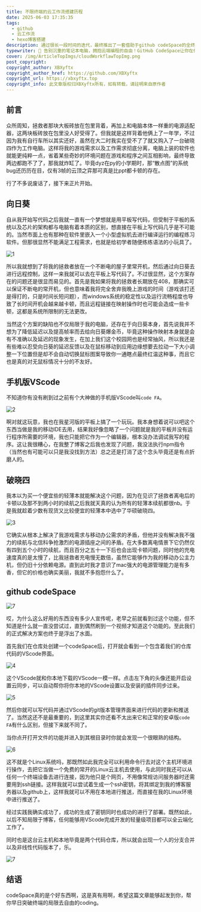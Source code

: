 ```yaml
---
title: 不限终端的云工作流搭建历程
date: 2025-06-03 17:35:35
tags:
  - github
  - 云工作流
  - hexo博客搭建
description: 通过很长一段时间的迭代，最终推出了一套借助于github codeSpace的全终端云工作流。
typewriter: 🚀 告别沉重的笔记本电脑，拥抱云端编程的自由！GitHub CodeSpace让你在任何设备上都能享受完整的开发体验。
cover: /img/ArticleTopImgs/cloudWorkflawTopImg.png
post_copyright:
copyright_author: XBXyftx
copyright_author_href: https://github.com/XBXyftx
copyright_url: https://xbxyftx.top
copyright_info: 此文章版权归XBXyftx所有，如有转载，请註明来自原作者
---
```


## 前言

众所周知，拯救者那块大板砖放在包里背着，再加上和电脑本体一样重的电源适配器，这两块板砖放在包里没人好受得了。但我就是这样背着他俩上了一年学，不过因为我有自行车所以其实还好，虽然在大二时我实在受不了了就又购入了一台破晓四作为工作电脑。这样将我的游戏需求以及工作需求彻底分离，电脑上装的软件也就能更纯粹一点，省着某些奇妙的环境问题在游戏和程序之间互相影响，最终导致两边都跑不了了，那我就炸缸了。毕竟dyz在py的小学期时，那“散点图”的系统bug还历历在目，仅有3帧的云顶之弈那可真是比ppt都卡顿的存在。

行了不多说废话了，接下来正片开始。

## 向日葵

自从我开始写代码之后我就一直有一个梦想就是用平板写代码，但受制于平板的系统以及芯片的架构都与电脑有着本质的区别，想直接在平板上写代码几乎是不可能的。当然市面上也有那种在软件里嵌入一个小型虚拟机去进行编译运行的编程练习软件。但那很显然不能满足工程需求，也就是给初学者随便练练语法的小玩具了。

![1](CloudWorkflow/1.jpg)

所以我就想到了将我的拯救者放在一个不断电的屋子里常开机，然后通过向日葵去进行远程控制，这样一来我就可以去在平板上写代码了。不过很显然，这个方案存在的问题还是很显而易见的。首先是我如果将我的拯救者长期放在408，那确实可以保证不断电的常开机，但也意味着我将完全舍弃我晚上游戏的时间（游戏该打还是得打的，只是时间长短问题），而windows系统的稳定性以及运行流畅程度也导致了长时间开机会越来越卡顿，而且远程链接在映射操作时也可能会造成一些卡顿，这都是系统所限制的无法更改。

当然这个方案的缺陷也不仅局限于我的电脑，还存在于向日葵本身，首先说我并不想为了降低延迟以及提高帧率而去给向日葵爆金币，毕竟这种操作映射本身就是会有不准确以及延迟的现象发生，在加上我们这个校园网也是经常抽风，所以我还是有些难以忍受向日葵的延迟反馈以及在鼠标移动到应用边缘想要去拉动一下大小调整一下位置但是却不会自动切换鼠标图案导致你一通瞎点最终红温这种事，而且它也是真的对无鼠标情况十分的不友好。

## 手机版VScode

不知道你有没有刷到过之前有个大神做的手机版VScode叫`code FA`。

![2](CloudWorkflow/3.png)

啊对就这玩意，我也在我星河版的平板上搞了一个玩玩。我本身想着说可以吧这个东西当做是我的移动IDE去用，结果我好像忽略了一个问题就是我的平板并没有运行程序所需要的环境，我也只能把它作为一个编辑器，根本没办法调试我写的程序。这让我很糟心，在我整了博客之后我也发现了问题，我没法执行npm指令（当然也有可能可以只是我没找到方法）总之还是打消了这个念头毕竟还是有点折磨人的。

## 破晓四

我本以为买一个便宜些的轻薄本就能解决这个问题，因为在见识了拯救者离电后的卡顿以及那不到两小时的续航之后我就天真的认为所有的轻薄本续航都很nb。于是我就趁着少数有现货又比较便宜的轻薄本中选中了华硕破晓四。

![3](CloudWorkflow/4.jpg)

它确实从根本上解决了我游戏需求与移动办公需求的矛盾，但他并没有解决我不强力的续航与北信科争抢激烈的电源插座之间的矛盾。在大多数离电情景下它仍然仅有四到五个小时的续航，而且百分之五十一下后也会出现卡顿问题，同时他的充电速度真的是太慢了，比我拯救者充电慢无数倍，虽然它能够作为我的移动办公主力机，但仍旧十分依赖电源。直到此时我才意识了mac强大的电源管理能力是有多香，但它的价格也确实美丽，我就不多抱怨什么了。

## github codeSpace

![7](CloudWorkflow/8.png)

哎，为什么这么好用的东西没有多少人宣传呢，老早之前就看到过这个功能，但不知道是什么就一直没尝试过，直到偶然刷到一个视频才知道这个功能的。至此我们的正式解决方案也终于是浮出了水面。

首先我们在仓库处创建一个codeSpace后，打开就会看到一个包含着我们的仓库代码的VScode界面。

![4](CloudWorkflow/5.jpg)

这个VScode就和你本地下载的VScode一模一样。点击左下角的头像还能开启设置云同步，可以自动帮你将你本地的VScode设置以及安装的插件同步过来。

![5](CloudWorkflow/6.jpg)

然后你就可以写代码并通过VScode的git版本管理界面来进行代码的更新和推送了。当然这还不是最重要的，到这里其实你还看不太出来它和正常的安卓版`code FA`有什么区别，但接下来就不同了。

当你点开打开文件的功能并进入到其根目录时你就会发现一个很眼熟的结构。

![6](CloudWorkflow/7.jpg)

这不就是个Linux系统吗，那既然如此我完全可以利用命令行去对这个主机环境进行操作，去把它当做一个免费的常开的Linux云主机去使用，与此同时我还可以从任何一个终端设备去进行连接，因为他只是个网页，不用像常规访问服务器时还需要用到ssh链接。这样我就可以尝试着生成一个ssh密钥，将其绑定到我的博客服务器以及github上，这样我就可以不用在本地进行推送，而直接在我的Linux环境中进行推送了。

经过实践我确实成功了，成功的生成了密钥同时也成功的进行了部署。既然如此，以后不知局限于博客，任何能够用VScode完成开发的轻量级项目都可以全云端化工作了。

同时也是这台云主机和本地毕竟是两个代码仓库，所以就会出现一个人的分支合并以及非线性代码版本了，乐。

![7](CloudWorkflow/2.jpg)

## 结语

codeSpace真的是个好东西啊，这是真有用啊，希望这篇文章能够起发到你，帮你早日突破终端的局限去自由的coding。
